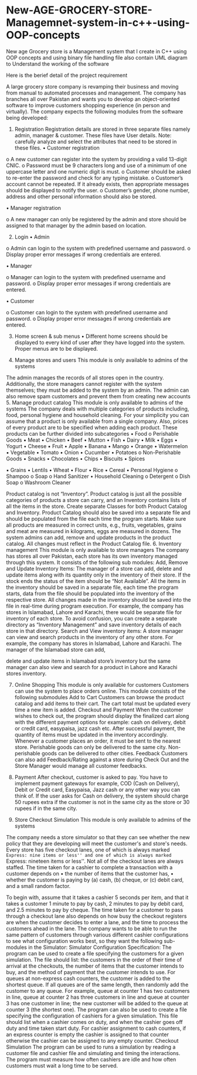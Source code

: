 # New-AGE-GROCERY-STORE-Managemnet-system-in-c++-using-OOP-concepts
New age Grocery store is a Management system that I create in C++ using OOP concepts and using binary file handling file also contain UML diagram to Understand the working of the software

Here is the berief detail of the project requirement

A large grocery store company is revamping their business and moving from manual to automated
processes and management. The company has branches all over Pakistan and wants you to develop
an object-oriented software to improve customers shopping experience (in person and virtually).
The company expects the following modules from the software being developed:
1. Registration
Registration details are stored in three separate files namely admin, manager & customer. These
files have User details. Note: carefully analyze and select the attributes that need to be stored in
these files.
• Customer registration

o A new customer can register into the system by providing a valid 13-digit
CNIC.
o Password must be 9 characters long and use of a minimum of one uppercase
letter and one numeric digit is must.
o Customer should be asked to re-enter the password and check for any typing
mistake.
o Customer’s account cannot be repeated. If it already exists, then appropriate
messages should be displayed to notify the user.
o Customer’s gender, phone number, address and other personal information
should also be stored.

• Manager registration

o A new manager can only be registered by the admin and store should be
assigned to that manager by the admin based on location.

2. Login
• Admin

o Admin can login to the system with predefined username and password.
o Display proper error messages if wrong credentials are entered.

• Manager

o Manager can login to the system with predefined username and password.
o Display proper error messages if wrong credentials are entered.

• Customer

o Customer can login to the system with predefined username and password.
o Display proper error messages if wrong credentials are entered.

3. Home screen & sub menus
• Different home screens should be displayed to every kind of user after they have logged into
the system. Proper menus are to be displayed.

4. Manage stores and users
This module is only available to admins of the systems

The admin manages the records of all stores open in the country. Additionally, the store managers
cannot register with the system themselves; they must be added to the system by an admin. The
admin can also remove spam customers and prevent them from creating new accounts
5. Manage product catalog
This module is only available to admins of the systems
The company deals with multiple categories of products including, food, personal hygiene and
household cleaning. For your simplicity you can assume that a product is only available from a single
company. Also, prices of every product are to be specified when adding each product.
These products can be further divided into subcategories
• Food
o Perishable Goods
▪ Meat
• Chicken
• Beef
• Mutton
• Fish
▪ Dairy
• Milk
• Eggs
• Yogurt
• Cheese
▪ Fruit
• Apple
• Banana
• Mango
• Orange
• Watermelon
▪ Vegetable
• Tomato
• Onion
• Cucumber
• Potatoes
o Non-Perishable Goods
▪ Snacks
• Chocolates
• Chips
• Biscuits
▪ Spices

▪ Grains
• Lentils
• Wheat
• Flour
• Rice
▪ Cereal
• Personal Hygiene
o Shampoo
o Soap
o Hand Sanitizer
• Household Cleaning
o Detergent
o Dish Soap
o Washroom Cleaner

Product catalog is not “Inventory”. Product catalog is just all the possible categories of products a
store can carry, and an Inventory contains lists of all the items in the store. Create separate Classes
for both Product Catalog and Inventory.
Product Catalog should also be saved into a separate file and should be populated from the file
each time the program starts.
Make sure all products are measured in correct units, e.g., fruits, vegetables, grains and meat are
measured in kilograms, eggs are measured in dozens.
The system admins can add, remove and update products in the product catalog. All changes must
reflect in the Product Catalog file.
6. Inventory management
This module is only available to store managers
The company has stores all over Pakistan, each store has its own inventory managed through this
system. It consists of the following sub modules:
Add, Remove and Update Inventory Items:
The manager of a store can add, delete and update items along with its quantity only in the inventory
of their store. If the stock ends the status of the item should be “Not Available”.
All the items in the inventory should be saved in a separate file, each time the program starts, data
from the file should be populated into the inventory of the respective store. All changes made in the
inventory should be saved into the file in real-time during program execution. For example, the
company has stores in Islamabad, Lahore and Karachi, there would be separate file for inventory of
each store. To avoid confusion, you can create a separate directory as “Inventory Management” and
save inventory details of each store in that directory.
Search and View inventory items:
A store manager can view and search products in the inventory of any other store. For example, the
company has stores in Islamabad, Lahore and Karachi. The manager of the Islamabad store can add,

delete and update items in Islamabad store’s inventory but the same manager can also view and
search for a product in Lahore and Karachi stores inventory.

7. Online Shopping
This module is only available for customers
Customers can use the system to place orders online. This module consists of the following
submodules
Add to Cart
Customers can browse the product catalog and add items to their cart. The cart total must be updated
every time a new item is added.
Checkout and Payment
When the customer wishes to check out, the program should display the finalized cart along with the
different payment options for example: cash on delivery, debit or credit card, easypaisa, jazz cash etc.
After successful payment, the quantity of items must be updated in the inventory accordingly.
Whenever a customer places an order, it must be sent to the nearest store. Perishable goods can only
be delivered to the same city. Non-perishable goods can be delivered to other cities.
Feedback
Customers can also add Feedback/Rating against a store during Check Out and the Store Manager
would manage all customer feedbacks.
8. Payment
After checkout, customer is asked to pay. You have to implement payment gateways for example,
COD (Cash on Delivery), Debit or Credit card, Easypaisa, Jazz cash or any other way you can think
of.
If the user asks for Cash on delivery, the system should charge 50 rupees extra if the customer is
not in the same city as the store or 30 rupees if in the same city.

9. Store Checkout Simulation
This module is only available to admins of the systems

The company needs a store simulator so that they can see whether the new policy that they are
developing will meet the customer's and store's needs. Every store has five checkout lanes, one of
which is always marked ``Express: nine items or less'' and one of which is always marked ``Express:
nineteen items or less''. Not all of the checkout lanes are always staffed.
The time taken for a cashier to complete a transaction with a customer depends on
• the number of items that the customer has,
• whether the customer is paying by (a) cash, (b) cheque, or (c) debit card, and a small random
factor.

To begin with, assume that it takes a cashier 5 seconds per item, and that it takes a customer 1 minute
to pay by cash, 2 minutes to pay by debit card, and 2.5 minutes to pay by cheque. The time taken for
a customer to pass through a checkout lane also depends on how busy the checkout registers are
when the customer decides to enter a lane, and the time to process the customers ahead in the lane.
The company wants to be able to run the same pattern of customers through various different cashier
configurations to see what configuration works best, so they want the following sub-modules in the
Simulator:
Simulator Configuration Specification:
The program can be used to create a file specifying the customers for a given simulation. The file
should list: the customers in the order of their time of arrival at the checkouts, the number of items
that the customer intends to buy, and the method of payment that the customer intends to use. For
queues at non-express cash counters, the customer is added to the shortest queue. If all queues are
of the same length, then randomly add the customer to any queue. For example, queue at counter 1
has two customers in line, queue at counter 2 has three customers in line and queue at counter 3 has
one customer in line; the new customer will be added to the queue at counter 3 (the shortest one).
The program can also be used to create a file specifying the configuration of cashiers for a given
simulation. This file should list when a cashier comes on duty, and when the cashier goes off duty and
time taken start duty. For cashier assignment to cash counters, if an express counter is empty the
cashier is assigned to that counter otherwise the cashier can be assigned to any empty counter.
Checkout Simulation
The program can be used to runs a simulation by reading a customer file and cashier file and simulating
and timing the interactions. The program must measure how often cashiers are idle and how often
customers must wait a long time to be served.
